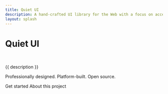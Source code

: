 ```yaml
---
title: Quiet UI
description: A hand-crafted UI library for the Web with a focus on accessibility, performance, longevity, and aesthetics.
layout: splash
---
```


<div class="splash">
<h1 class="visually-hidden">Quiet UI</h1>
<img class="only-light" src="/assets/images/wordmark-light.svg" alt="">
<img class="only-dark" src="/assets/images/wordmark-dark.svg" alt="">

<p class="subtitle">{{ description }}</p>

<p>
Professionally designed. Platform-built. Open source.
</p>

<div class="splash-actions">

<quiet-button href="/docs/" variant="primary" pill>
Get started
</quiet-button>

<quiet-button href="/about" variant="text" pill>
About this project
</quiet-button>

</div>
</div>
